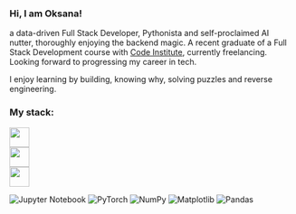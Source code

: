 ### Hi, I am Oksana! 
 
a data-driven Full Stack Developer, Pythonista and self-proclaimed AI nutter, thoroughly enjoying the backend magic. A recent graduate of a Full Stack Development course with [Code Institute](https://codeinstitute.net), currently freelancing. Looking forward to progressing my career in tech. 

I enjoy learning by building, knowing why, solving puzzles and reverse engineering.


### My stack:

<a href="https://skillicons.dev">
    <img height="35" src="https://skillicons.dev/icons?i=py,js,ruby,ts,html,css&theme=light" />
</a>
<br>
<a href="https://skillicons.dev">
    <img height="35" src="https://skillicons.dev/icons?i=django,flask,redis,nodejs,react,redux,webpack,mysql,postgres" />
</a>
<br>
<a href="https://skillicons.dev">
    <img height="35" src="https://skillicons.dev/icons?i=aws,heroku,docker,git,github" />
</a>

![Jupyter Notebook](https://img.shields.io/badge/jupyter-%23FA0F00.svg?style=for-the-badge&logo=jupyter&logoColor=white) ![PyTorch](https://img.shields.io/badge/PyTorch-%23EE4C2C.svg?style=for-the-badge&logo=PyTorch&logoColor=white) ![NumPy](https://img.shields.io/badge/numpy-%23013243.svg?style=for-the-badge&logo=numpy&logoColor=white) ![Matplotlib](https://img.shields.io/badge/Matplotlib-%23ffffff.svg?style=for-the-badge&logo=Matplotlib&logoColor=black) ![Pandas](https://img.shields.io/badge/pandas-%23150458.svg?style=for-the-badge&logo=pandas&logoColor=white)

<!--
**oks-erm/oks-erm** is a ✨ _special_ ✨ repository because its `README.md` (this file) appears on your GitHub profile.

Here are some ideas to get you started:

I’m currently working on ...

I’m currently learning ...

